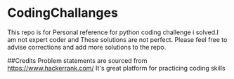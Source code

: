 # CodingChallanges
This repo is for Personal reference for python coding challenge i solved.I am not expert coder and These solutions are not perfect.
Please feel free to advise corrections and add more solutions to the repo.

##Credits
Problem statements are sourced from https://www.hackerrank.com/
It's great platform for practicing coding skills 
